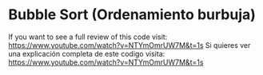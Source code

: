 # Bubble Sort (Ordenamiento burbuja)
If you want to see a full review of this code visit: https://www.youtube.com/watch?v=NTYmOmrUW7M&t=1s
Si quieres ver una explicación completa de este codigo visita: https://www.youtube.com/watch?v=NTYmOmrUW7M&t=1s
